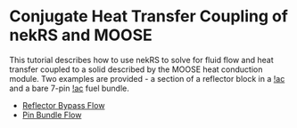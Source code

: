 # Conjugate Heat Transfer Coupling of nekRS and MOOSE

This tutorial describes how to use nekRS to solve for fluid flow and heat transfer
coupled to a solid described by the MOOSE heat conduction module. Two examples are
provided - a section of a reflector block in a [!ac](PB-FHR) and a bare 7-pin
[!ac](SFR) fuel bundle.

- [Reflector Bypass Flow](cht1.md)
- [Pin Bundle Flow](cht2.md)

